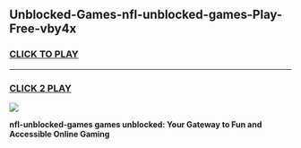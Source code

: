 
## Unblocked-Games-nfl-unblocked-games-Play-Free-vby4x
<h3>
<a href="https://premium76.site?title=nfl-unblocked-games&ref=19M">CLICK TO PLAY</a></h3>
<hr>

<h3>
<a href="https://premium76.site?title=nfl-unblocked-games&ref=19M">CLICK 2 PLAY</a>
  
</h3>

<a href="https://premium76.site?title=nfl-unblocked-games&ref=19M"><img src="https://clearcache.store/games.png"></a>


**nfl-unblocked-games games unblocked: Your Gateway to Fun and Accessible Online Gaming**

